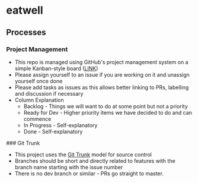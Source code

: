# eatwell

## Processes

### Project Management
- This repo is managed using GitHub's project management system on a simple Kanban-style board ([LINK](https://github.com/WhiT3Kr0w/eatwell/projects/1))
- Please assign yourself to an issue if you are working on it and unassign yourself once done
- Please add tasks as issues as this allows better linking to PRs, labelling and discussion if necessary
- Column Explanation
  - Backlog - Things we will want to do at some point but not a priority
  - Ready for Dev - Higher priority items we have decided to do and can commence
  - In Progress - Self-explanatory
  - Done - Self-explanatory

### Git Trunk
- This project uses the [Git Trunk](https://trunkbaseddevelopment.com/) model for source control
- Branches should be short and directly related to features with the branch name starting with the issue number
- There is no dev branch or similar - PRs go straight to master.
